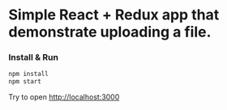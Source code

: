 Simple React + Redux app that demonstrate uploading a file.
====

### Install & Run
````bash
npm install
npm start
````
Try to open [http://localhost:3000](http://localhost:3000)

